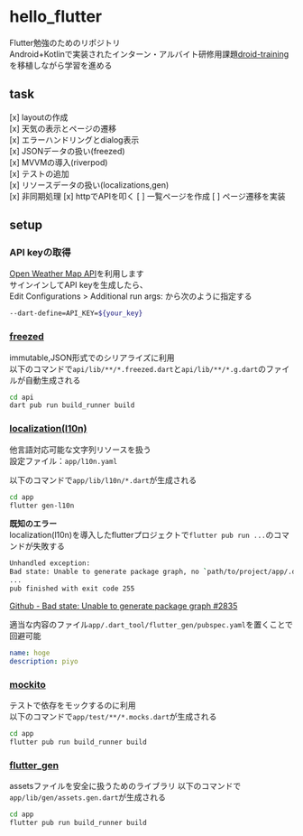 # hello_flutter

Flutter勉強のためのリポジトリ  
Android+Kotlinで実装されたインターン・アルバイト研修用課題[droid-training](https://github.com/yumemi/droid-training)
を移植しながら学習を進める

## task

[x] layoutの作成  
[x] 天気の表示とページの遷移  
[x] エラーハンドリングとdialog表示  
[x] JSONデータの扱い(freezed)  
[x] MVVMの導入(riverpod)  
[x] テストの追加  
[x] リソースデータの扱い(localizations,gen)  
[x] 非同期処理
[x] httpでAPIを叩く
[ ] 一覧ページを作成
[ ] ページ遷移を実装

## setup

### API keyの取得

[Open Weather Map API](https://openweathermap.org/)を利用します  
サインインしてAPI keyを生成したら、  
Edit Configurations > Additional run args: から次のように指定する

```bash
--dart-define=API_KEY=${your_key}
```

### [freezed](https://pub.dev/packages/freezed)

immutable,JSON形式でのシリアライズに利用  
以下のコマンドで`api/lib/**/*.freezed.dart`と`api/lib/**/*.g.dart`のファイルが自動生成される

```bash
cd api
dart pub run build_runner build
```

### [localization(l10n)](https://docs.flutter.dev/development/accessibility-and-localization/internationalization)

他言語対応可能な文字列リソースを扱う  
設定ファイル：`app/l10n.yaml`

以下のコマンドで`app/lib/l10n/*.dart`が生成される

```bash
cd app
flutter gen-l10n
```

**既知のエラー**  
localization(l10n)を導入したflutterプロジェクトで`flutter pub run ...`のコマンドが失敗する

```bash
Unhandled exception:
Bad state: Unable to generate package graph, no `path/to/project/app/.dart_tool/flutter_gen/pubspec.yaml` found.
...
pub finished with exit code 255
```

[Github - Bad state: Unable to generate package graph #2835](https://github.com/dart-lang/build/issues/2835#issuecomment-1076682884)

適当な内容のファイル`app/.dart_tool/flutter_gen/pubspec.yaml`を置くことで回避可能

```yaml
name: hoge
description: piyo
```

### [mockito](https://pub.dev/packages/mockito)

テストで依存をモックするのに利用  
以下のコマンドで`app/test/**/*.mocks.dart`が生成される

```bash
cd app
flutter pub run build_runner build
```

### [flutter_gen](https://pub.dev/packages/flutter_gen)

assetsファイルを安全に扱うためのライブラリ 以下のコマンドで`app/lib/gen/assets.gen.dart`が生成される

```bash
cd app
flutter pub run build_runner build
```